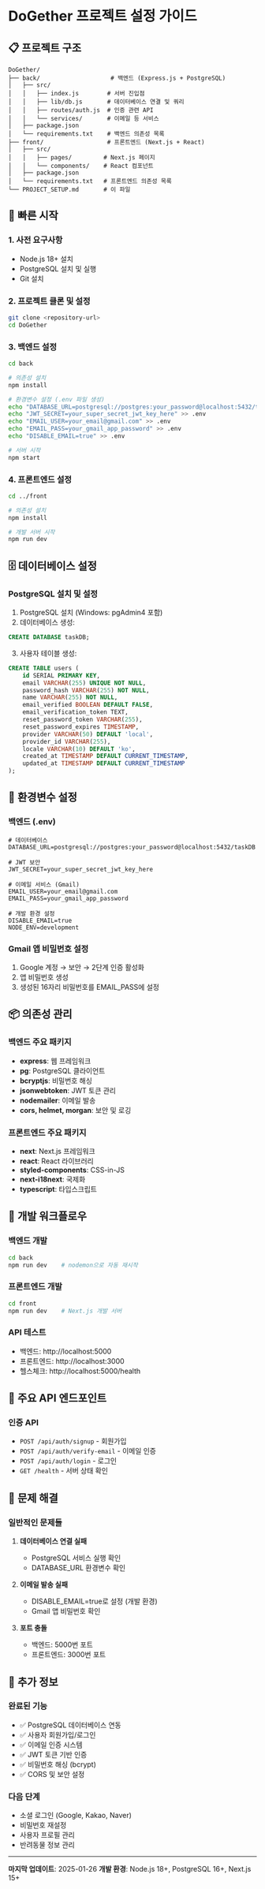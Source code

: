 # DoGether 프로젝트 설정 가이드

## 📋 프로젝트 구조
```
DoGether/
├── back/                    # 백엔드 (Express.js + PostgreSQL)
│   ├── src/
│   │   ├── index.js        # 서버 진입점
│   │   ├── lib/db.js       # 데이터베이스 연결 및 쿼리
│   │   ├── routes/auth.js  # 인증 관련 API
│   │   └── services/       # 이메일 등 서비스
│   ├── package.json
│   └── requirements.txt    # 백엔드 의존성 목록
├── front/                  # 프론트엔드 (Next.js + React)
│   ├── src/
│   │   ├── pages/         # Next.js 페이지
│   │   └── components/    # React 컴포넌트
│   ├── package.json
│   └── requirements.txt   # 프론트엔드 의존성 목록
└── PROJECT_SETUP.md       # 이 파일
```

## 🚀 빠른 시작

### 1. 사전 요구사항
- Node.js 18+ 설치
- PostgreSQL 설치 및 실행
- Git 설치

### 2. 프로젝트 클론 및 설정
```bash
git clone <repository-url>
cd DoGether
```

### 3. 백엔드 설정
```bash
cd back

# 의존성 설치
npm install

# 환경변수 설정 (.env 파일 생성)
echo "DATABASE_URL=postgresql://postgres:your_password@localhost:5432/taskDB" > .env
echo "JWT_SECRET=your_super_secret_jwt_key_here" >> .env
echo "EMAIL_USER=your_email@gmail.com" >> .env
echo "EMAIL_PASS=your_gmail_app_password" >> .env
echo "DISABLE_EMAIL=true" >> .env

# 서버 시작
npm start
```

### 4. 프론트엔드 설정
```bash
cd ../front

# 의존성 설치
npm install

# 개발 서버 시작
npm run dev
```

## 🗄️ 데이터베이스 설정

### PostgreSQL 설치 및 설정
1. PostgreSQL 설치 (Windows: pgAdmin4 포함)
2. 데이터베이스 생성:
```sql
CREATE DATABASE taskDB;
```

3. 사용자 테이블 생성:
```sql
CREATE TABLE users (
    id SERIAL PRIMARY KEY,
    email VARCHAR(255) UNIQUE NOT NULL,
    password_hash VARCHAR(255) NOT NULL,
    name VARCHAR(255) NOT NULL,
    email_verified BOOLEAN DEFAULT FALSE,
    email_verification_token TEXT,
    reset_password_token VARCHAR(255),
    reset_password_expires TIMESTAMP,
    provider VARCHAR(50) DEFAULT 'local',
    provider_id VARCHAR(255),
    locale VARCHAR(10) DEFAULT 'ko',
    created_at TIMESTAMP DEFAULT CURRENT_TIMESTAMP,
    updated_at TIMESTAMP DEFAULT CURRENT_TIMESTAMP
);
```

## 🔧 환경변수 설정

### 백엔드 (.env)
```env
# 데이터베이스
DATABASE_URL=postgresql://postgres:your_password@localhost:5432/taskDB

# JWT 보안
JWT_SECRET=your_super_secret_jwt_key_here

# 이메일 서비스 (Gmail)
EMAIL_USER=your_email@gmail.com
EMAIL_PASS=your_gmail_app_password

# 개발 환경 설정
DISABLE_EMAIL=true
NODE_ENV=development
```

### Gmail 앱 비밀번호 설정
1. Google 계정 → 보안 → 2단계 인증 활성화
2. 앱 비밀번호 생성
3. 생성된 16자리 비밀번호를 EMAIL_PASS에 설정

## 📦 의존성 관리

### 백엔드 주요 패키지
- **express**: 웹 프레임워크
- **pg**: PostgreSQL 클라이언트
- **bcryptjs**: 비밀번호 해싱
- **jsonwebtoken**: JWT 토큰 관리
- **nodemailer**: 이메일 발송
- **cors, helmet, morgan**: 보안 및 로깅

### 프론트엔드 주요 패키지
- **next**: Next.js 프레임워크
- **react**: React 라이브러리
- **styled-components**: CSS-in-JS
- **next-i18next**: 국제화
- **typescript**: 타입스크립트

## 🔄 개발 워크플로우

### 백엔드 개발
```bash
cd back
npm run dev    # nodemon으로 자동 재시작
```

### 프론트엔드 개발
```bash
cd front
npm run dev    # Next.js 개발 서버
```

### API 테스트
- 백엔드: http://localhost:5000
- 프론트엔드: http://localhost:3000
- 헬스체크: http://localhost:5000/health

## 🧪 주요 API 엔드포인트

### 인증 API
- `POST /api/auth/signup` - 회원가입
- `POST /api/auth/verify-email` - 이메일 인증
- `POST /api/auth/login` - 로그인
- `GET /health` - 서버 상태 확인

## 🚨 문제 해결

### 일반적인 문제들
1. **데이터베이스 연결 실패**
   - PostgreSQL 서비스 실행 확인
   - DATABASE_URL 환경변수 확인

2. **이메일 발송 실패**
   - DISABLE_EMAIL=true로 설정 (개발 환경)
   - Gmail 앱 비밀번호 확인

3. **포트 충돌**
   - 백엔드: 5000번 포트
   - 프론트엔드: 3000번 포트

## 📝 추가 정보

### 완료된 기능
- ✅ PostgreSQL 데이터베이스 연동
- ✅ 사용자 회원가입/로그인
- ✅ 이메일 인증 시스템
- ✅ JWT 토큰 기반 인증
- ✅ 비밀번호 해싱 (bcrypt)
- ✅ CORS 및 보안 설정

### 다음 단계
- 소셜 로그인 (Google, Kakao, Naver)
- 비밀번호 재설정
- 사용자 프로필 관리
- 반려동물 정보 관리

---
**마지막 업데이트**: 2025-01-26
**개발 환경**: Node.js 18+, PostgreSQL 16+, Next.js 15+ 